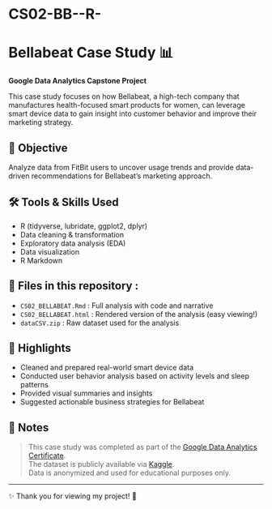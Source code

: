 # CS02-BB--R-
# Bellabeat Case Study 📊  
**Google Data Analytics Capstone Project**

This case study focuses on how Bellabeat, a high-tech company that manufactures health-focused smart products for women, can leverage smart device data to gain insight into customer behavior and improve their marketing strategy.

## 🧠 Objective  
Analyze data from FitBit users to uncover usage trends and provide data-driven recommendations for Bellabeat’s marketing approach.

## 🛠 Tools & Skills Used
- R (tidyverse, lubridate, ggplot2, dplyr)
- Data cleaning & transformation
- Exploratory data analysis (EDA)
- Data visualization
- R Markdown

## 📁 Files in this repository :
- `CS02_BELLABEAT.Rmd` : Full analysis with code and narrative 
- `CS02_BELLABEAT.html` : Rendered version of the analysis (easy viewing!) 
- `dataCSV.zip` : Raw dataset used for the analysis 

## 📌 Highlights
- Cleaned and prepared real-world smart device data
- Conducted user behavior analysis based on activity levels and sleep patterns
- Provided visual summaries and insights
- Suggested actionable business strategies for Bellabeat

## 📝 Notes
> This case study was completed as part of the [Google Data Analytics Certificate](https://www.coursera.org/professional-certificates/google-data-analytics).  
> The dataset is publicly available via [Kaggle](https://www.kaggle.com/datasets/arashnic/fitbit).  
> Data is anonymized and used for educational purposes only.

---

✨ Thank you for viewing my project! 💖
